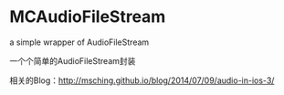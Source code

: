 MCAudioFileStream
=================

a simple wrapper of AudioFileStream

一个个简单的AudioFileStream封装

相关的Blog：http://msching.github.io/blog/2014/07/09/audio-in-ios-3/
